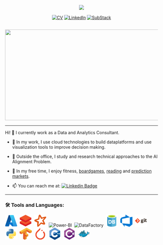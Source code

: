 <div id="header" align="center">
  
<img src="https://i.giphy.com/media/v1.Y2lkPTc5MGI3NjExaTFhaWtid3hzNWdmb2JrZWZjdTA1OGRmcmFlYjY2aDNxbXBuamp2YiZlcD12MV9pbnRlcm5hbF9naWZfYnlfaWQmY3Q9cw/Zebztgv7jmkoLe1DoY/giphy.gif" width="100"/>  

[![CV](https://img.shields.io/badge/CV-Green?style=for-the-badge&logo=googledrive&logoColor=white)](https://drive.google.com/file/d/1ovjrgRSf-P52wV3pWPM5TAQpnhoiCX6R/view?usp=sharing)
[![LinkedIn](https://img.shields.io/badge/LinkedIn-blue?style=for-the-badge&logo=linkedin&logoColor=white)](https://www.linkedin.com/in/axel-ahlqvist-b16596101/)
[![SubStack](https://img.shields.io/badge/Substack-orange?style=for-the-badge&logo=substack&logoColor=white)](https://axelahlqvist.substack.com/)
  

</div>



  



<div align= "center">
<img src="https://komarev.com/ghpvc/?username=Potentialkillscreen&style=flat-square&color=blue" alt=""/>

</div>
<div align="center">
  <img src="https://media.giphy.com/media/dWesBcTLavkZuG35MI/giphy.gif" width="600" height="300"/>
</div>

  ---



Hi! :wave: I currently work as a Data and Analytics Consultant.
- :necktie: In my work, I use cloud technologies to build dataplatforms and use visualization tools to improve decision making.

- :seedling: Outside the office, I study and research technical approaches to the AI Alignment Problem.

- :game_die: In my free time, I enjoy fitness, [boardgames](https://github.com/PotentialKillScreen/PokemonMaster), [reading](https://www.goodreads.com/review/list/65221630-axel-ahlqvist?ref=nav_mybooks) and [prediction markets](https://manifold.markets/AxelAhlqvist).

- :mailbox: You can reach me at: [![Linkedin Badge](https://img.shields.io/badge/-Axel-blue?style=flat&logo=Linkedin&logoColor=white)](https://www.linkedin.com/in/axel-ahlqvist-b16596101)

---

### :hammer_and_wrench: Tools and Languages:

  <div>
  <img src="https://github.com/devicons/devicon/blob/master/icons/azure/azure-original.svg" title="Azure" alt="Azure" width="40" height="40"/>&nbsp;
  <img src="https://github.com/Azure-Player/icons-and-symbols/blob/master/popular/databricks.svg" title="DataBricks" alt="DataBricks" width="40" height="40"/>&nbsp;
  <img src="https://github.com/devicons/devicon/blob/master/icons/apachespark/apachespark-original.svg" title="ApacheSpark" alt="ApacheSpark" width="40" height="40"/>&nbsp;
  <img src="https://github.com/microsoft/PowerBI-Icons/blob/main/SVG/Power-BI.svg" title="Power-BI" alt="Power-BI" width="40" height="40"/>&nbsp;
  <img src="https://github.com/David-Summers/Azure-Design/blob/master/SVG_Azure_All/Data%20Factory.svg" title="DataFactory" alt="DataFactory" width="40" height="40"/>&nbsp;
  <img src="https://github.com/Azure-Player/icons-and-symbols/blob/master/Microsoft/Azure-Cloud-and-Enterprise-Symbol-Icon-Set/Symbols/CnE_Cloud/SVG/Azure%20Database%20General_COLOR.svg"  title="Database" alt="Database" width="40" height="40"/>&nbsp;
  <img src="https://github.com/Azure-Player/icons-and-symbols/blob/master/AzureDevOps.png" title="AzureDevOpts" alt="AzureDevOps" width="40" height="40"/>&nbsp;
  <img src="https://github.com/devicons/devicon/blob/master/icons/git/git-original-wordmark.svg" title="Git" **alt="Git" width="40" height="40"/>
  <img src="https://github.com/devicons/devicon/blob/master/icons/python/python-original.svg" title="Python" alt="Python" width="40" height="40"/>&nbsp;
  <img src="https://github.com/Azure-Player/icons-and-symbols/blob/master/popular/Tensorflow_logo.svg" title="TensorFlow" alt="TensorFlow" width="40" height="40"/>&nbsp;
  <img src="https://github.com/devicons/devicon/blob/master/icons/pytorch/pytorch-original.svg" title="PyTorch"  alt="PyTorch" width="40" height="40"/>&nbsp;
  <img src="https://github.com/devicons/devicon/blob/master/icons/cplusplus/cplusplus-original.svg" title="C++" alt="C++" width="40" height="40"/>&nbsp;
  <img src="https://github.com/devicons/devicon/blob/master/icons/csharp/csharp-original.svg" title="C#" alt="C#" width="40" height="40"/>&nbsp;
  <img src="https://github.com/devicons/devicon/blob/master/icons/docker/docker-original.svg" title="Docker" alt="Docker" width="40" height="40"/>&nbsp;
  
</div>



  <!--- 
  --->
